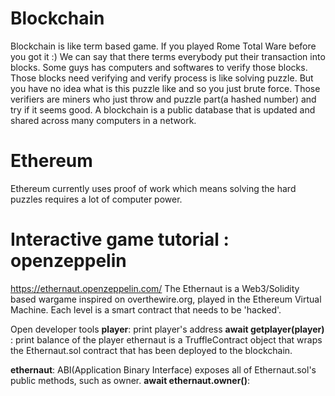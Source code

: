 # Blockchain
Blockchain is like term based game. If you played Rome Total Ware before you got it :)
We can say that there terms everybody put their transaction into blocks. Some guys has computers and softwares to verify those blocks. Those blocks need verifying and verify process is like solving puzzle. But you have no idea what is this puzzle like and so you just brute force. Those verifiers are miners who just throw and puzzle part(a hashed number) and try if it seems good.
A blockchain is a public database that is updated and shared across many computers in a network.
# Ethereum
Ethereum currently uses proof of work which means solving the hard puzzles requires a lot of computer power. 


# Interactive game tutorial : openzeppelin

https://ethernaut.openzeppelin.com/
The Ethernaut is a Web3/Solidity based wargame inspired on overthewire.org, played in the Ethereum Virtual Machine. Each level is a smart contract that needs to be 'hacked'.

Open developer tools
**player**:  print player's address
**await getplayer(player)** : print balance of the player
ethernaut is a TruffleContract object that wraps the Ethernaut.sol contract that has been deployed to the blockchain.

**ethernaut**:  ABI(Application Binary Interface) exposes all of Ethernaut.sol's public methods, such as owner. 
**await ethernaut.owner()**:  